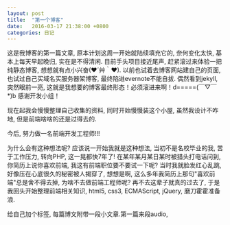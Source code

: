 ```yaml
---
layout: post
title:  "第一个博客"
date:   2016-03-17 21:38:00 +0800
categories: 日记
---
```

  这是我博客的第一篇文章, 原本计划这周一开始就陆续填充它的, 奈何变化太快, 基本上每天早起晚归, 实在是不得清闲.
  目前手头项目接近尾声, 赶紧滚过来体验一把纯静态博客, 想想就有点小兴奋(❤´艸｀❤). 以前也试着去博客网站建自己的页面, 也试过自己买域名买服务器架博客, 最终陷进evernote不能自拔. 偶然看到jekyll, 突然眼前一亮, 这就是我想要的博客最终形态！必须滚进来啊！d=====(￣▽￣*)b 感谢开发小组！

现在起我会慢慢整理自己收集的资料, 同时开始慢慢装这个小屋, 虽然我设计不咋地, 但是前端啥啥的还是过得去的. 

今后, 努力做一名前端开发工程师!!!

为什么会有这种想法呢? 应该说一开始我就是这种想法, 当初不是名校毕业的我, 苦于工作压力, 转向PHP, 这一晃都快7年了! 在某年某月某日某时被猎头打电话问到, 你简历上说你喜欢前端, 我这有前端职位要不要试一下呢? 当时我就脸发红心乱跳, 好像压在心底很久的秘密被人揭穿了, 想想是啊, 这么多年我简历上那句"喜欢前端"总是舍不得去掉, 为啥不去做前端工程师呢? 再不去这辈子就真的过去了, 于是我回头开始整理前端相关知识, html5, css3, ECMAScript, jQuery, 磨刀霍霍准备浪.

给自己加个标签, 每篇博文附带一段小文章.第一篇来段audio, 

